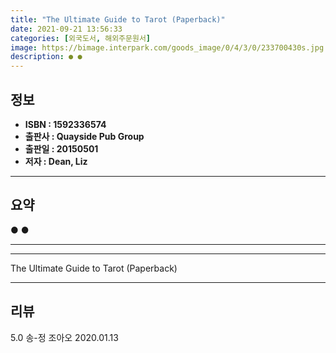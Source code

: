```yaml
---
title: "The Ultimate Guide to Tarot (Paperback)"
date: 2021-09-21 13:56:33
categories: [외국도서, 해외주문원서]
image: https://bimage.interpark.com/goods_image/0/4/3/0/233700430s.jpg
description: ● ●
---
```


## **정보**

- **ISBN : 1592336574**
- **출판사 : Quayside Pub Group**
- **출판일 : 20150501**
- **저자 : Dean, Liz**

------



## **요약**

●  ●  

------



------


The Ultimate Guide to Tarot (Paperback) 

------


## **리뷰** 

5.0 송-정 조아오 2020.01.13 <br/>